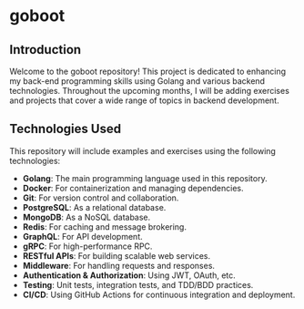 # goboot

## Introduction

Welcome to the goboot repository! This project is dedicated to enhancing my back-end programming skills using Golang and various backend technologies. 
Throughout the upcoming months, I will be adding exercises and projects that cover a wide range of topics in backend development.

## Technologies Used

This repository will include examples and exercises using the following technologies:

- **Golang**: The main programming language used in this repository.
- **Docker**: For containerization and managing dependencies.
- **Git**: For version control and collaboration.
- **PostgreSQL**: As a relational database.
- **MongoDB**: As a NoSQL database.
- **Redis**: For caching and message brokering.
- **GraphQL**: For API development.
- **gRPC**: For high-performance RPC.
- **RESTful APIs**: For building scalable web services.
- **Middleware**: For handling requests and responses.
- **Authentication & Authorization**: Using JWT, OAuth, etc.
- **Testing**: Unit tests, integration tests, and TDD/BDD practices.
- **CI/CD**: Using GitHub Actions for continuous integration and deployment.

